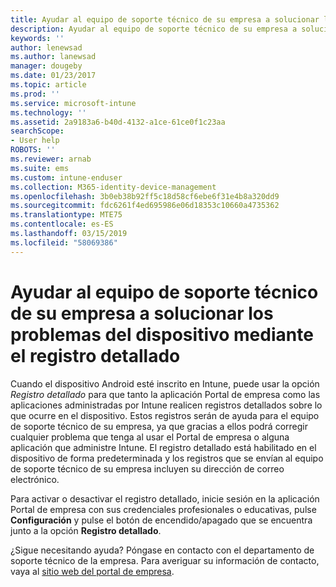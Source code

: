 ```yaml
---
title: Ayudar al equipo de soporte técnico de su empresa a solucionar los problemas del dispositivo con el registro detallado | Microsoft Docs
description: Ayudar al equipo de soporte técnico de su empresa a solucionar los problemas del dispositivo mediante el registro detallado
keywords: ''
author: lenewsad
ms.author: lanewsad
manager: dougeby
ms.date: 01/23/2017
ms.topic: article
ms.prod: ''
ms.service: microsoft-intune
ms.technology: ''
ms.assetid: 2a9183a6-b40d-4132-a1ce-61ce0f1c23aa
searchScope:
- User help
ROBOTS: ''
ms.reviewer: arnab
ms.suite: ems
ms.custom: intune-enduser
ms.collection: M365-identity-device-management
ms.openlocfilehash: 3b0eb38b92ff5c18d58cf6ebe6f31e4b8a320dd9
ms.sourcegitcommit: fdc6261f4ed695986e06d18353c10660a4735362
ms.translationtype: MTE75
ms.contentlocale: es-ES
ms.lasthandoff: 03/15/2019
ms.locfileid: "58069386"
---
```

# <a name="help-your-company-support-fix-device-issues-with-verbose-logging"></a>Ayudar al equipo de soporte técnico de su empresa a solucionar los problemas del dispositivo mediante el registro detallado

Cuando el dispositivo Android esté inscrito en Intune, puede usar la opción *Registro detallado* para que tanto la aplicación Portal de empresa como las aplicaciones administradas por Intune realicen registros detallados sobre lo que ocurre en el dispositivo. Estos registros serán de ayuda para el equipo de soporte técnico de su empresa, ya que gracias a ellos podrá corregir cualquier problema que tenga al usar el Portal de empresa o alguna aplicación que administre Intune. El registro detallado está habilitado en el dispositivo de forma predeterminada y los registros que se envían al equipo de soporte técnico de su empresa incluyen su dirección de correo electrónico.

Para activar o desactivar el registro detallado, inicie sesión en la aplicación Portal de empresa con sus credenciales profesionales o educativas, pulse **Configuración** y pulse el botón de encendido/apagado que se encuentra junto a la opción **Registro detallado**.

¿Sigue necesitando ayuda? Póngase en contacto con el departamento de soporte técnico de la empresa. Para averiguar su información de contacto, vaya al [sitio web del portal de empresa](https://go.microsoft.com/fwlink/?linkid=2010980).
